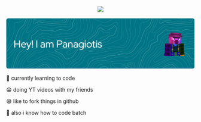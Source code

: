 <div id="header" align="center">
  <img src="https://media.giphy.com/media/M9gbBd9nbDrOTu1Mqx/giphy.gif" width="100"/>
</div>

![Hi i'm Panagiotis](./Banner.png)

🏫 currently learning to code

😁 doing YT videos with my friends

😅 like to fork things in github

🦇 also i know how to code batch
